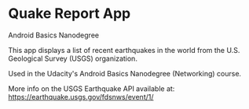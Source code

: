 Quake Report App
===================================
Android Basics Nanodegree

This app displays a list of recent earthquakes in the world
from the U.S. Geological Survey (USGS) organization.

Used in the Udacity's Android Basics Nanodegree (Networking) course.

More info on the USGS Earthquake API available at:
https://earthquake.usgs.gov/fdsnws/event/1/
